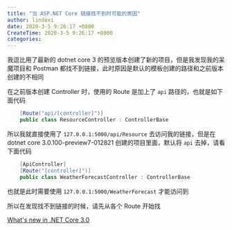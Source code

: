 ```yaml
---
title: "当 ASP.NET Core 链接找不到时可能的原因"
author: lindexi
date: 2020-3-5 9:26:17 +0800
CreateTime: 2020-3-5 9:26:17 +0800
categories: 
---
```


我逗比用了最新的 dotnet core 3 的预览版本创建了新的项目，但是我发现我的呆魔项目和 Postman 都找不到链接，此时原因是默认的模板创建的路径和之前版本创建的不相同

<!--more-->


<!-- csdn -->

在之前版本创建 Controller 时，使用的 Route 是加上了 `api` 路径的，也就是如下面代码

```csharp
    [Route("api/[controller]")]
    public class ResourceController : ControllerBase
```

所以我就直接使用了 `127.0.0.1:5000/api/Resource` 去访问我的链接，但是在 dotnet core 3.0.100-preview7-012821 创建的项目里面，默认将 `api` 去掉，请看下面代码

```csharp
    [ApiController]
    [Route("[controller]")]
    public class WeatherForecastController : ControllerBase
```

也就是此时需要使用 `127.0.0.1:5000/WeatherForecast` 才能访问到

所以在发现找不到链接的时候，请先从各个 Route 开始找

[What's new in .NET Core 3.0](https://docs.microsoft.com/en-us/dotnet/core/whats-new/dotnet-core-3-0 )

